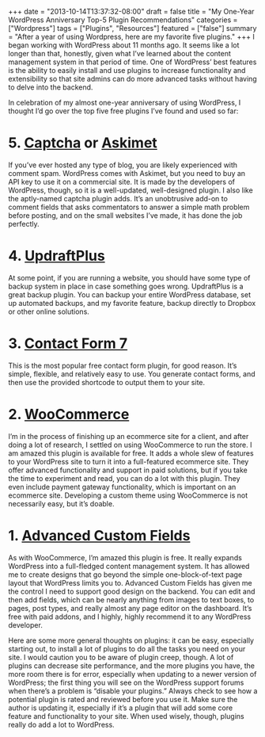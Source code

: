+++
date = "2013-10-14T13:37:32-08:00"
draft = false
title = "My One-Year WordPress Anniversary Top-5 Plugin Recommendations"
categories = ["Wordpress"]
tags = ["Plugins", "Resources"]
featured = ["false"]
summary = "After a year of using Wordpress, here are my favorite five plugins."
+++
I began working with WordPress about 11 months ago. It seems like a lot longer than that, honestly, given what I’ve learned about the content management system in that period of time. One of WordPress’ best features is the ability to easily install and use plugins to increase functionality and extensibility so that site admins can do more advanced tasks without having to delve into the backend.

In celebration of my almost one-year anniversary of using WordPress, I thought I’d go over the top five free plugins I’ve found and used so far:

# 5. [Captcha](http://wordpress.org/plugins/captcha/) or [Askimet](http://wordpress.org/plugins/akismet/)
If you’ve ever hosted any type of blog, you are likely experienced with comment spam. WordPress comes with Askimet, but you need to buy an API key to use it on a commercial site. It is made by the developers of WordPress, though, so it is a well-updated, well-designed plugin. I also like the aptly-named captcha plugin adds. It’s an unobtrusive add-on to comment fields that asks commentators to answer a simple math problem before posting, and on the small websites I’ve made, it has done the job perfectly.

# 4. [UpdraftPlus](http://wordpress.org/plugins/updraftplus/)
At some point, if you are running a website, you should have some type of backup system in place in case something goes wrong. UpdraftPlus is a great backup plugin. You can backup your entire WordPress database, set up automated backups, and my favorite feature, backup directly to Dropbox or other online solutions.

# 3. [Contact Form 7](http://wordpress.org/plugins/contact-form-7/)
This is the most popular free contact form plugin, for good reason. It’s simple, flexible, and relatively easy to use. You generate contact forms, and then use the provided shortcode to output them to your site.

# 2. [WooCommerce](http://wordpress.org/plugins/woocommerce/)
I’m in the process of finishing up an ecommerce site for a client, and after doing a lot of research, I settled on using WooCommerce to run the store. I am amazed this plugin is available for free. It adds a whole slew of features to your WordPress site to turn it into a full-featured ecommerce site. They offer advanced functionality and support in paid solutions, but if you take the time to experiment and read, you can do a lot with this plugin. They even include payment gateway functionality, which is important on an ecommerce site. Developing a custom theme using WooCommerce is not necessarily easy, but it’s doable.

# 1. [Advanced Custom Fields](http://wordpress.org/plugins/advanced-custom-fields/)
As with WooCommerce, I’m amazed this plugin is free. It really expands WordPress into a full-fledged content management system. It has allowed me to create designs that go beyond the simple one-block-of-text page layout that WordPress limits you to. Advanced Custom Fields has given me the control I need to support good design on the backend. You can edit and then add fields, which can be nearly anything from images to text boxes, to pages, post types, and really almost any page editor on the dashboard. It’s free with paid addons, and I highly, highly recommend it to any WordPress developer.

Here are some more general thoughts on plugins: it can be easy, especially starting out, to install a lot of plugins to do all the tasks you need on your site. I would caution you to be aware of plugin creep, though. A lot of plugins can decrease site performance, and the more plugins you have, the more room there is for error, especially when updating to a newer version of WordPress; the first thing you will see on the WordPress support forums when there’s a problem is “disable your plugins.” Always check to see how a potential plugin is rated and reviewed before you use it. Make sure the author is updating it, especially if it’s a plugin that will add some core feature and functionality to your site. When used wisely, though, plugins really do add a lot to WordPress.
